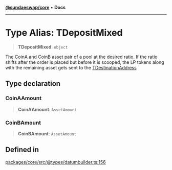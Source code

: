 [**@sundaeswap/core**](../../README.md) • **Docs**

***

# Type Alias: TDepositMixed

> **TDepositMixed**: `object`

The CoinA and CoinB asset pair of a pool at the desired ratio. If the ratio
shifts after the order is placed but before it is scooped, the LP tokens along with
the remaining asset gets sent to the [TDestinationAddress](TDestinationAddress.md)

## Type declaration

### CoinAAmount

> **CoinAAmount**: `AssetAmount`

### CoinBAmount

> **CoinBAmount**: `AssetAmount`

## Defined in

[packages/core/src/@types/datumbuilder.ts:156](https://github.com/SundaeSwap-finance/sundae-sdk/blob/main/packages/core/src/@types/datumbuilder.ts#L156)
